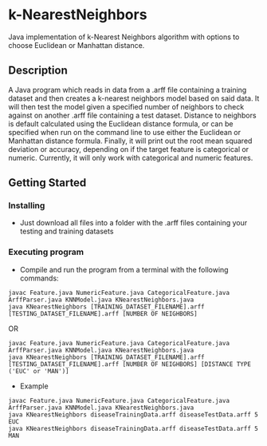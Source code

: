 # k-NearestNeighbors
Java implementation of k-Nearest Neighbors algorithm with options to choose Euclidean or Manhattan distance.

## Description

A Java program which reads in data from a .arff file containing a training dataset and then creates a k-nearest neighbors model based on said data. It will then test the model given a specified number of neighbors to check against on another .arff file containing a test dataset. Distance to neighbors is default calculated using the Euclidean distance formula, or can be specified when run on the command line to use either the Euclidean or Manhattan distance formula. Finally, it will print out the root mean squared deviation or accuracy, depending on if the target feature is categorical or numeric. Currently, it will only work with categorical and numeric features.

## Getting Started

### Installing

* Just download all files into a folder with the .arff files containing your testing and training datasets

### Executing program

* Compile and run the program from a terminal with the following commands:
```
javac Feature.java NumericFeature.java CategoricalFeature.java ArffParser.java KNNModel.java KNearestNeighbors.java
java KNearestNeighbors [TRAINING_DATASET_FILENAME].arff [TESTING_DATASET_FILENAME].arff [NUMBER OF NEIGHBORS]
```
OR
```
javac Feature.java NumericFeature.java CategoricalFeature.java ArffParser.java KNNModel.java KNearestNeighbors.java
java KNearestNeighbors [TRAINING_DATASET_FILENAME].arff [TESTING_DATASET_FILENAME].arff [NUMBER OF NEIGHBORS] [DISTANCE TYPE ('EUC' or 'MAN')]
```

* Example
```
javac Feature.java NumericFeature.java CategoricalFeature.java ArffParser.java KNNModel.java KNearestNeighbors.java
java KNearestNeighbors diseaseTrainingData.arff diseaseTestData.arff 5 EUC
java KNearestNeighbors diseaseTrainingData.arff diseaseTestData.arff 5 MAN
```
